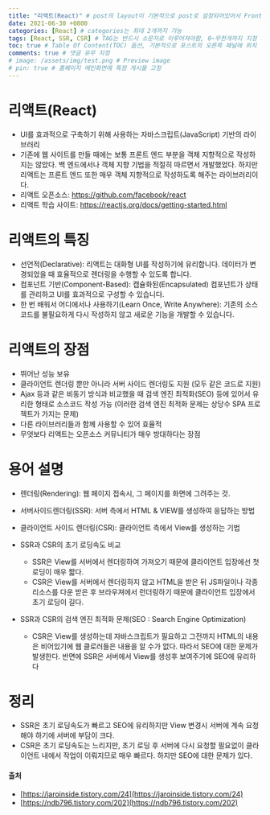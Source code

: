 ```yaml
---
title: "리액트(React)" # post의 layout이 기본적으로 post로 설정되어있어서 Front Matter에 따로 layout변수를 만들어 주지 않아도 됨
date: 2021-06-30 +0800
categories: [React] # categories는 최대 2개까지 가능
tags: [React, SSR, CSR] # TAG는 반드시 소문자로 이루어져야함, 0~무한개까지 지정 가능
toc: true # Table Of Content(TOC) 옵션, 기본적으로 포스트의 오른쪽 패널에 위치
comments: true # 댓글 유무 지정
# image: /assets/img/test.png # Preview image
# pin: true # 홈페이지 메인화면에 특정 게시물 고정
---
```


# 리액트(React)
- UI를 효과적으로 구축하기 위해 사용하는 자바스크립트(JavaScript) 기반의 라이브러리
- 기존에 웹 사이트를 만들 때에는 보통 프론트 엔드 부분을 객체 지향적으로 작성하지는 않았다. 백 엔드에서나 객체 지향 기법을 적절히 따르면서 개발했었다. 하지만 리액트는 프론트 엔드 또한 매우 객체 지향적으로 작성하도록 해주는 라이브러리이다.
- 리액트 오픈소스: https://github.com/facebook/react
- 리액트 학습 사이트: https://reactjs.org/docs/getting-started.html

# 리액트의 특징
- 선언적(Declarative): 리액트는 대화형 UI를 작성하기에 유리합니다. 데이터가 변경되었을 때 효율적으로 렌더링을 수행할 수 있도록 합니다.
- 컴포넌트 기반(Component-Based): 캡슐화된(Encapsulated) 컴포넌트가 상태를 관리하고 UI를 효과적으로 구성할 수 있습니다.
- 한 번 배워서 어디에서나 사용하기(Learn Once, Write Anywhere): 기존의 소스코드를 불필요하게 다시 작성하지 않고 새로운 기능을 개발할 수 있습니다.

# 리액트의 장점
- 뛰어난 성능 보유
- 클라이언트 렌더링 뿐만 아니라 서버 사이드 렌더링도 지원 (모두 같은 코드로 지원)
- Ajax 등과 같은 비동기 방식과 비교했을 때 검색 엔진 최적화(SEO) 등에 있어서 유리한 형태로 소스코드 작성 가능
  (이러한 검색 엔진 최적화 문제는 상당수 SPA 프로젝트가 가지는 문제)
- 다른 라이브러리들과 함께 사용할 수 있어 효율적
- 무엇보다 리액트는 오픈소스 커뮤니티가 매우 방대하다는 장점

# 용어 설명
- 렌더링(Rendering): 웹 페이지 접속시, 그 페이지를 화면에 그려주는 것.
- 서버사이드렌더링(SSR): 서버 측에서 HTML & VIEW를 생성하여 응답하는 방법
- 클라이언트 사이드 렌더링(CSR): 클라이언트 측에서 View를 생성하는 기법
- SSR과 CSR의 초기 로딩속도 비교
  - SSR은 View를 서버에서 렌더링하여 가져오기 때문에 클라이언트 입장에선 첫 로딩이 매우 짧다. 
  - CSR은 View를 서버에서 렌더링하지 않고 HTML을 받은 뒤 JS파일이나 각종 리소스를 다운 받은 후 브라우져에서 런더링하기 때문에 클라이언트 입장에서 초기 로딩이 길다.

- SSR과 CSR의 검색 엔진 최적화 문제(SEO : Search Engine Optimization)
  - CSR은 View를 생성하는데 자바스크립트가 필요하고 그전까지 HTML의 내용은 비어있기에 웹 클로러들은 내용을 알 수가 없다. 따라서 SEO에 대한 문제가 발생한다. 반면에 SSR은 서버에서 View를 생성후 보여주기에 SEO에 유리하다

# 정리
- SSR은 초기 로딩속도가 빠르고 SEO에 유리하지만 View 변경시 서버에 계속 요청 해야 하기에 서버에 부담이 크다.
- CSR은 초기 로딩속도는 느리지만, 초기 로딩 후 서버에 다시 요청할 필요없이 클라이언트 내에서 작업이 이뤄지므로 매우 빠르다. 하지만 SEO에 대한 문제가 있다.

#### 출처
- [https://jaroinside.tistory.com/24](https://jaroinside.tistory.com/24)
- [https://ndb796.tistory.com/202](https://ndb796.tistory.com/202)